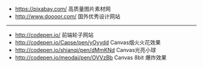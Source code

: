 - https://pixabay.com/  高质量图片素材网
- http://www.doooor.com/ 国外优秀设计网站
-----
- http://codepen.io/ 前端轮子网站
- http://codepen.io/Capse/pen/yOyydd   Canvas烟火火花效果
- http://codepen.io/shianqi/pen/dMmKNd  Canvas光亮小球
- http://codepen.io/meodai/pen/OVVzBb  Canvas 8bit 爆炸效果

